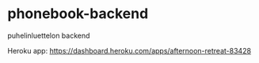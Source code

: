 # phonebook-backend
puhelinluettelon backend

Heroku app: https://dashboard.heroku.com/apps/afternoon-retreat-83428